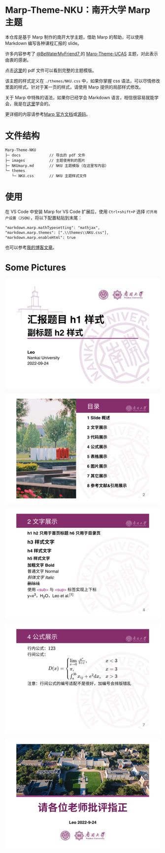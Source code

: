 # Marp-Theme-NKU：南开大学 Marp 主题

本仓库是基于 Marp 制作的南开大学主题，借助 Marp 的帮助，可以使用 Markdown 编写各种课程汇报的 slide。

许多内容参考了 [@BeWaterMyFriend7 ](https://github.com/BeWaterMyFriend7) 的 [Marp-Theme-UCAS](https://github.com/BeWaterMyFriend7/Marp-Theme-UCAS) 主题，对此表示由衷的感谢。

点击[这里](https://github.com/Tseing/Marp-Theme-NKU/blob/master/docs/NKUmarp.pdf)的 pdf 文件可以看到完整的主题模版。

该主题的样式定义在 `./themes/NKU.css` 中，如果你掌握 css 语法，可以尽情修改里面的样式。针对于某一页的样式，请使用 Marp 提供的局部样式修改。

关于 Marp 中特殊的语法，如果你已经学会 Markdown 语言，相信很容易就能学会，我是在[这里](https://caizhiyuan.gitee.io/categories/skills/20200730-marp.html)学会的。

更详细的内容请参考[Marp 官方文档](https://marpit.marp.app/)或[源码](https://github.com/marp-team/marp-vscode/#readme)。

# 文件结构

```
Marp-Theme-NKU
├─ docs             // 导出的 pdf 文件
├─ images           // 主题使用到的图片
├─ NKUmarp.md       // NKU 主题模版（在这里写内容）
└─ themes
   └─ NKU.css       // NKU 主题样式文件
```

# 使用

在 VS Code 中安装 Marp for VS Code 扩展后，使用 `Ctrl+shift+P` 选择 `打开用户设置（JSON）`，将以下配置粘贴到末尾：

```
"markdown.marp.mathTypesetting": "mathjax",
"markdown.marp.themes": [".\\themes\\NKU.css"],
"markdown.marp.enableHtml": true
```

也可以参考[我的博客文章]()。

# Some Pictures

![page 1](https://github.com/Tseing/Marp-Theme-NKU/raw/master/images/example/page1.png)

![page 2](https://github.com/Tseing/Marp-Theme-NKU/raw/master/images/example/page2.png)

![page 3](https://github.com/Tseing/Marp-Theme-NKU/raw/master/images/example/page3.png)

![page 4](https://github.com/Tseing/Marp-Theme-NKU/raw/master/images/example/page4.png)

![page 5](https://github.com/Tseing/Marp-Theme-NKU/raw/master/images/example/page5.png)